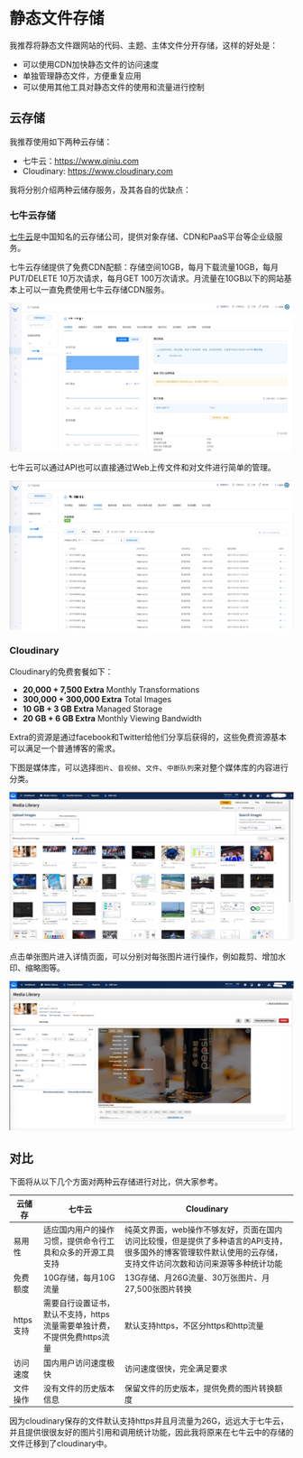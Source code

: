 # 静态文件存储

我推荐将静态文件跟网站的代码、主题、主体文件分开存储，这样的好处是：

- 可以使用CDN加快静态文件的访问速度
- 单独管理静态文件，方便重复应用
- 可以使用其他工具对静态文件的使用和流量进行控制

## 云存储

我推荐使用如下两种云存储：

- 七牛云：https://www.qiniu.com
- Cloudinary: https://www.cloudinary.com

我将分别介绍两种云储存服务，及其各自的优缺点：

### 七牛云存储

[七牛云](https://www.qiniu.com)是中国知名的云存储公司，提供对象存储、CDN和PaaS平台等企业级服务。

七牛云存储提供了免费CDN配额：存储空间10GB，每月下载流量10GB，每月PUT/DELETE 10万次请求，每月GET 100万次请求。月流量在10GB以下的网站基本上可以一直免费使用七牛云存储CDN服务。

![七牛云对象存储页面](../images/qiniu-storage-bucket.jpg)

七牛云可以通过API也可以直接通过Web上传文件和对文件进行简单的管理。

![七牛云存储文件管理页面](../images/qiniu-storage-content-management.jpg)

### Cloudinary

Cloudinary的免费套餐如下：

- **20,000 + 7,500 Extra** Monthly Transformations
- **300,000 + 300,000 Extra** Total Images
- **10 GB + 3 GB Extra** Managed Storage
- **20 GB + 6 GB Extra** Monthly Viewing Bandwidth

Extra的资源是通过facebook和Twitter给他们分享后获得的，这些免费资源基本可以满足一个普通博客的需求。

下图是媒体库，可以选择`图片`、`音视频`、`文件`、`中断队列`来对整个媒体库的内容进行分类。

![Cloudniary媒体库](../images/cloudinary-media-library.jpg)

点击单张图片进入详情页面，可以分别对每张图片进行操作，例如裁剪、增加水印、缩略图等。

![图片详情页面](../images/cloudinary-media-library-image-detail.jpg)

## 对比

下面将从以下几个方面对两种云存储进行对比，供大家参考。

| 云储存     | 七牛云                                      | Cloudinary                               |
| ------- | ---------------------------------------- | ---------------------------------------- |
| 易用性     | 适应国内用户的操作习惯，提供命令行工具和众多的开源工具支持            | 纯英文界面，web操作不够友好，页面在国内访问比较慢，但是提供了多种语言的API支持，很多国外的博客管理软件默认使用的云存储，支持文件访问次数和访问来源等多种统计功能 |
| 免费额度    | 10G存储，每月10G流量                            | 13G存储、月26G流量、30万张图片、月27,500张图片转换         |
| https支持 | 需要自行设置证书，默认不支持，https流量需要单独计费，不提供免费https流量 | 默认支持https，不区分https和http流量                |
| 访问速度    | 国内用户访问速度极快                               | 访问速度很快，完全满足要求                            |
| 文件操作    | 没有文件的历史版本信息                              | 保留文件的历史版本，提供免费的图片转换额度                    |

因为cloudinary保存的文件默认支持https并且月流量为26G，远远大于七牛云，并且提供很很友好的图片引用和调用统计功能，因此我将原来在七牛云中的存储的文件迁移到了cloudinary中。